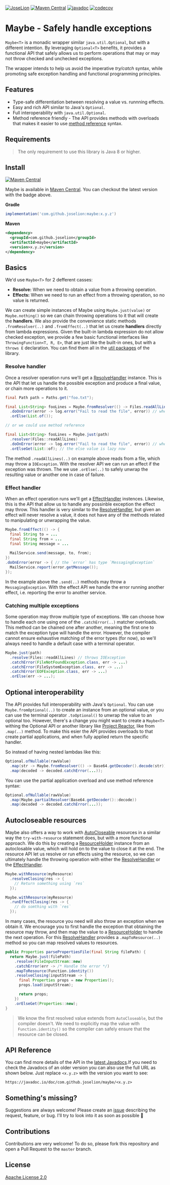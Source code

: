 [![JoseLion](https://circleci.com/gh/JoseLion/maybe.svg?style=svg)](https://app.circleci.com/pipelines/github/JoseLion/maybe)
[![Maven Central](https://img.shields.io/maven-central/v/com.github.joselion/maybe.svg?label=Maven%20Central)](https://search.maven.org/search?q=g:%22com.github.joselion%22%20AND%20a:%22maybe%22)
[![javadoc](https://javadoc.io/badge2/com.github.joselion/maybe/javadoc.svg)](https://javadoc.io/doc/com.github.joselion/maybe)
[![codecov](https://codecov.io/gh/JoseLion/maybe/branch/master/graph/badge.svg)](https://codecov.io/gh/JoseLion/maybe)

# Maybe - Safely handle exceptions

`Maybe<T>` is a monadic wrapper similar `java.util.Optional`, but with a different intention. By leveraging `Optional<T>` benefits, it provides a functional API that safely allows us to perform operations that may or may not throw checked and unchecked exceptions.

The wrapper intends to help us avoid the imperative _try/catch_ syntax, while promoting safe exception handling and functional programming principles.

## Features

* Type-safe differentiation between resolving a value vs. runnning effects.
* Easy and rich API similar to Java's `Optional`.
* Full interoperability with `java.util.Optional`.
* Method reference friendly - The API provides methods with overloads that makes it easier to use [method reference](https://docs.oracle.com/javase/tutorial/java/javaOO/methodreferences.html) syntax.

## Requirements

> The only requirement to use this library is Java 8 or higher.

## Install

[![Maven Central](https://img.shields.io/maven-central/v/com.github.joselion/maybe.svg?label=Maven%20Central)](https://search.maven.org/search?q=g:%22com.github.joselion%22%20AND%20a:%22maybe%22)

Maybe is available in [Maven Central](https://mvnrepository.com/artifact/com.github.joselion/maybe). You can checkout the latest version with the badge above.

**Gradle**

```gradle
implementation('com.github.joselion:maybe:x.y.z')
```

**Maven**

```xml
<dependency>
  <groupId>com.github.joselion</groupId>
  <artifactId>maybe</artifactId>
  <version>x.y.z</version>
</dependency>
```

## Basics

We'd use `Maybe<T>` for 2 defferent casses:
- **Resolve:** When we need to obtain a value from a throwing operation.
- **Effects:** When we need to run an effect from a throwing operation, so no value is returned.

We can create simple instances of Maybe using `Maybe.just(value)` or `Maybe.nothing()` so we can chain throwing operations to it that will create the **handlers**. We also provide the convenience static methods `.fromResolver(..)` and `.fromEffect(..)` that let us create **handlers** directly from lambda expressions. Given the built-in lambda expression do not allow checked exception, we provide a few basic functional interfaces like `ThrowingFunction<T, R, E>`, that are just like the built-in ones, but with a `throws E` declaration. You can find them all in the [util packages][util-package-ref] of the library.

### Resolve handler

Once a resolver operation runs we'll get a [ResolveHandler][resolve-handler-ref] instance. This is the API that let us handle the possible exception and produce a final value, or chain more operations to it.

```java
final Path path = Paths.get("foo.txt");

final List<String> fooLines = Maybe.fromResolver(() -> Files.readAllLines(path))
  .doOnError(error -> log.error("Fail to read the file", error)) // where `error` has type IOException
  .orElse(List.of());

// or we could use method reference

final List<String> fooLines = Maybe.just(path)
  .resolver(Files::readAllLines)
  .doOnError(error -> log.error("Fail to read the file", error)) // where `error` has type IOException
  .orElseGet(List::of); // the else value is lazy now
```

The method `.readAllLines(..)` on example above reads from a file, which may throw a `IOException`. With the resolver API we can run an effect if the exception was thrown. The we use `.orElse(..)` to safely unwrap the resulting value or another one in case of failure.

### Effect handler

When an effect operation runs we'll get a [EffectHandler][effect-handler-ref] instences. Likewise, this is the API that allow us to handle any possinble exception the effect may throw. This handler is very similar to the [ResolveHandler][resolve-handler-ref], but given an effect will never resolve a value, it does not have any of the methods related to manipulating or unwrapping the value.

```java
Maybe.fromEffect(() -> {
  final String to = ...
  final String from = ...
  final String message = ...
  
  MailService.send(message, to, from);
})
.doOnError(error -> { // the `error` has type `MessagingException`
  MailService.report(error.getMessage());
});
```

In the example above the `.send(..)` methods may throw a `MessagingException`. With the effect API we handle the error running another effect, i.e. reporting the error to another service.

### Catching multiple exceptions

Some operation may throw multiple type of exceptions. We can choose how to handle each one using one of the `.catchError(..)` matcher overloads. This method can be chained one after another, meaning the first one to match the exception type will handle the error. However, the compiler cannot ensure exhaustive matching of the error types (for now), so we'll always need to handle a default case with a terminal operator.

```java
Maybe.just(path)
  .resolve(Files::readAllLines) // throws IOException
  .catchError(FileNotFoundException.class, err -> ...)
  .catchError(FileSystemException.class, err -> ...)
  .catchError(EOFException.class, err -> ...)
  .orElse(err -> ...);
```

## Optional interoperability

The API provides full interoperability with Java's `Optional`. You can use `Maybe.fromOptional(..)` to create an instance from an optional value, or you can use the terminal operator `.toOptional()` to unwrap the value to an optional too. However, there's a change you might want to create a `Maybe<T>` withing the Optional API or another library like [Project Reactor](https://projectreactor.io/), like from `.map(..)` method. To make this esier the API provides overloads to that create partial applications, and when fully applied return the specific handler.

So instead of having nested lambdas like this:

```java
Optional.ofNullable(rawValue)
  .map(str -> Maybe.fromResolver(() -> Base64.getDecoder().decode(str)))
  .map(decoded -> decoded.catchError(...));
```

You can use the partial application overload and use method reference syntax:

```java
Optional.ofNullable(rawValue)
  .map(Maybe.partialResolver(Base64.getDecoder()::decode))
  .map(decoded -> decoded.catchError(...));
```

## Autocloseable resources

Maybe also offers a way to work with [AutoCloseable](https://docs.oracle.com/javase/8/docs/api/java/lang/AutoCloseable.html) resources in a similar way the `try-with-resource` statement does, but with a more functional approach. We do this by creating a [ResourceHolder][resource-holder-ref] instance from an autoclosable value, which will hold on to the value to close it at the end. The resource API let us resolve or run effects using the resource, so we can ultimately handle the throwing operation with either the [ResolveHandler][resolve-handler-ref] or the [EffectHandler][effect-handler-ref].

```java
Maybe.withResource(myResource)
  .resolveClosing(res -> {
    // Return something using `res`
  });

Maybe.withResource(myResource)
  .runEffectClosing(res -> {
    // do somthing with `res`
  });
```

In many cases, the resource you need will also throw an exception when we obtain it. We encourage you to first handle the exception that obtaining the resource may throw, and then map the value to a [ResourceHolder][resource-holder-ref] to handle the next operation. For this [ResolveHandler][resolve-handler-ref] provides a `.mapToResource(..)` method so you can map resolved values to resources.

```java
public Properties parsePropertiesFile(final String filePath) {
  return Maybe.just(filePath)
    .resolve(FileInputStream::new)
    .catchError(err -> /* Handle the error */)
    .mapToResource(Function.identity())
    .resolveClosing(inputStream -> {
      final Properties props = new Properties();
      props.load(inputStream);

      return props;
    })
    .orElseGet(Properties::new);
}
```

> We know the first resolved value extends from `AutoCloseable`, but the compiler doesn't. We need to explicitly map the value with `Function.identity()` so the compiler can safely ensure that the resource can be closed.

## API Reference

You can find more details of the API in the [latest Javadocs](https://javadoc.io/doc/com.github.joselion/maybe).If you need to check the Javadocs of an older version you can also use the full URL as shown below. Just replace `<x.y.z>` with the version you want to see:

```
https://javadoc.io/doc/com.github.joselion/maybe/<x.y.z>
```

## Something's missing?

Suggestions are always welcome! Please create an [issue](https://github.com/JoseLion/maybe/issues/new) describing the request, feature, or bug. I'll try to look into it as soon as possible 🙂

## Contributions

Contributions are very welcome! To do so, please fork this repository and open a Pull Request to the `master` branch.

## License

[Apache License 2.0](https://github.com/JoseLion/maybe/blob/master/LICENSE)

<!-- References -->
[resolve-handler-ref]: https://javadoc.io/doc/com.github.joselion/maybe/latest/com/github/joselion/maybe/ResolveHandler.html
[effect-handler-ref]: https://javadoc.io/doc/com.github.joselion/maybe/latest/com/github/joselion/maybe/EffectHandler.html
[resource-holder-ref]: https://javadoc.io/doc/com.github.joselion/maybe/latest/com/github/joselion/maybe/ResourceHolder.html
[util-package-ref]: https://javadoc.io/doc/com.github.joselion/maybe/latest/com/github/joselion/maybe/util/package-summary.html
